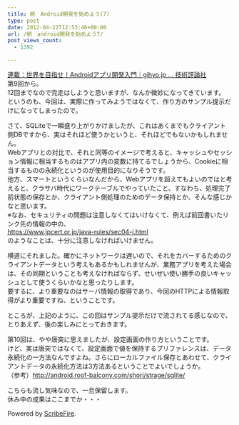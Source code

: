 ```yaml
---
title: 続　Android開発を始めよう(7)
type: post
date: 2012-04-22T12:53:46+00:00
url: /続　android開発を始めよう7/
post_views_count:
  - 1392

---
```

<a target="_blank" href="http://gihyo.jp/dev/serial/01/androidapp">連載：世界を目指せ！Androidアプリ開発入門｜gihyo.jp … 技術評論社</a>  
第9回から。  
12回までなので完走はしようと思いますが、なんか微妙になってきています。  
というのも、今回は、実際に作ってみようではなくて、作り方のサンプル提示だけになってしまったので。

さて、SQLiteで一瞬盛り上がりかけましたが、これはあくまでもクライアント側DBですから、実はそれほど使うかというと、それほどでもないかもしれません。  
Webアプリとの対比で、それと同等のイメージで考えると、キャッシュやセッション情報に相当するものはアプリ内の変数に持てるでしょうから、Cookieに相当するものの永続化というのが使用目的になりそうです。  
他方、スマートというくらいなんだから、Webアプリを超えてもよいのではと考えると、クラサバ時代にワークテーブルでやっていたこと、すなわち、処理完了前状態の保存とか、クライアント側処理のためのデータ保持とか、そんな感じかなと思います。  
※なお、セキュリティの問題は注意しなくてはいけなくて、例えば前回書いたリンク先の情報の中の、  
https://www.jpcert.or.jp/java-rules/sec04-j.html  
のようなことは、十分に注意しなければいけません。

横道にそれました。確かにネットワークは遅いので、それをカバーするためのクライアントデータという考えもあるかもしれませんが、業務アプリを考えた場合は、その同期ということも考えなければならず、せいぜい使い勝手の良いキャッシュとして使うくらいかなと思ったりします。  
要するに、より重要なのはサーバ情報の取得であり、今回のHTTPによる情報取得がより重要ですね、ということです。

ところが、上記のように、この回はサンプル提示だけで流されてる感じなので、とりあえず、後の楽しみにとっておきます。

第10回は、やや唐突に思えましたが、設定画面の作り方ということです。  
けど、実は唐突ではなくて、設定画面で値を保持するプリファレンスは、データ永続化の一方法なんですよね。さらにローカルファイル保存とあわせて、クライアントデータの永続化方法は3方法あるということでよいでしょうか。  
（参考）<a target="_blank" href="http://android.roof-balcony.com/shori/strage/sqlite/">http://android.roof-balcony.com/shori/strage/sqlite/</a>

こちらも流し気味なので、一旦保留します。  
休み中の成果はここまでか・・・

<p class="scribefire-powered">
  Powered by <a href="http://www.scribefire.com/">ScribeFire</a>.
</p>